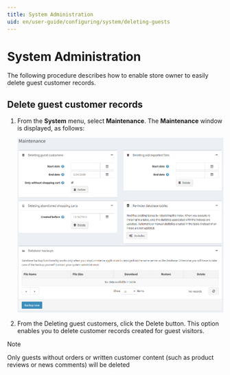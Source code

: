 ```yaml
---
title: System Administration
uid: en/user-guide/configuring/system/deleting-guests
---
```

# System Administration

The following procedure describes how to enable store owner to easily delete guest customer records.

## Delete guest customer records

1. From the **System** menu, select **Maintenance**. The **Maintenance** window is displayed, as follows:

    ![Maintenance](_static/deleting-guests/deleting-guests.png)

1. From the Deleting guest customers, click the Delete button. This option enables you to delete customer records created for guest visitors.

> [!NOTE]
> Only guests without orders or written customer content (such as product reviews or news comments) will be deleted

